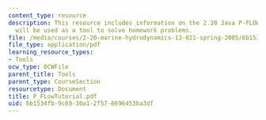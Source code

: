 ```yaml
---
content_type: resource
description: This resource includes information on the 2.20 Java P-FLOW applet, which
  will be used as a tool to solve homework problems.
file: /media/courses/2-20-marine-hydrodynamics-13-021-spring-2005/6b1534fb9c6930a12f576696453ba3df_P_FLowTutorial.pdf
file_type: application/pdf
learning_resource_types:
- Tools
ocw_type: OCWFile
parent_title: Tools
parent_type: CourseSection
resourcetype: Document
title: P_FLowTutorial.pdf
uid: 6b1534fb-9c69-30a1-2f57-6696453ba3df
---
```

